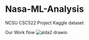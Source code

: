 # Nasa-ML-Analysis
NCSU CSC522 Project
Kaggle dataset

Our Work flow
![alda2 drawio](https://github.com/user-attachments/assets/a910af1e-c6da-4a15-8d6e-e2c723468bc8)
